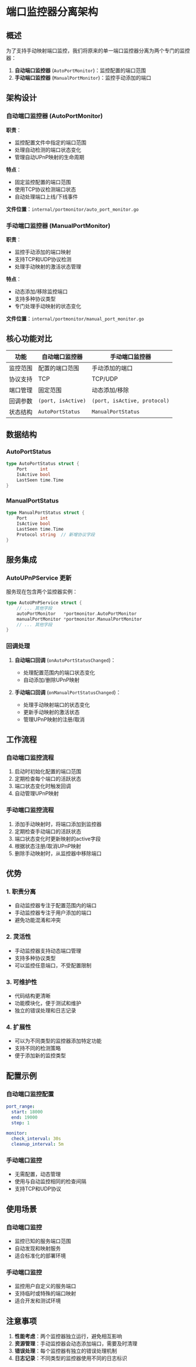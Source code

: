 # 端口监控器分离架构

## 概述

为了支持手动映射端口监控，我们将原来的单一端口监控器分离为两个专门的监控器：

1. **自动端口监控器** (`AutoPortMonitor`)：监控配置的端口范围
2. **手动端口监控器** (`ManualPortMonitor`)：监控手动添加的端口

## 架构设计

### 自动端口监控器 (AutoPortMonitor)

**职责**：
- 监控配置文件中指定的端口范围
- 处理自动检测的端口状态变化
- 管理自动UPnP映射的生命周期

**特点**：
- 固定监控配置的端口范围
- 使用TCP协议检测端口状态
- 自动处理端口上线/下线事件

**文件位置**：`internal/portmonitor/auto_port_monitor.go`

### 手动端口监控器 (ManualPortMonitor)

**职责**：
- 监控手动添加的端口映射
- 支持TCP和UDP协议检测
- 处理手动映射的激活状态管理

**特点**：
- 动态添加/移除监控端口
- 支持多种协议类型
- 专门处理手动映射的状态变化

**文件位置**：`internal/portmonitor/manual_port_monitor.go`

## 核心功能对比

| 功能 | 自动端口监控器 | 手动端口监控器 |
|------|----------------|----------------|
| 监控范围 | 配置的端口范围 | 手动添加的端口 |
| 协议支持 | TCP | TCP/UDP |
| 端口管理 | 固定范围 | 动态添加/移除 |
| 回调参数 | `(port, isActive)` | `(port, isActive, protocol)` |
| 状态结构 | `AutoPortStatus` | `ManualPortStatus` |

## 数据结构

### AutoPortStatus
```go
type AutoPortStatus struct {
    Port     int
    IsActive bool
    LastSeen time.Time
}
```

### ManualPortStatus
```go
type ManualPortStatus struct {
    Port     int
    IsActive bool
    LastSeen time.Time
    Protocol string  // 新增协议字段
}
```

## 服务集成

### AutoUPnPService 更新

服务现在包含两个监控器实例：

```go
type AutoUPnPService struct {
    // ... 其他字段
    autoPortMonitor   *portmonitor.AutoPortMonitor
    manualPortMonitor *portmonitor.ManualPortMonitor
    // ... 其他字段
}
```

### 回调处理

1. **自动端口回调** (`onAutoPortStatusChanged`)：
   - 处理配置范围内的端口状态变化
   - 自动添加/删除UPnP映射

2. **手动端口回调** (`onManualPortStatusChanged`)：
   - 处理手动映射端口的状态变化
   - 更新手动映射的激活状态
   - 管理UPnP映射的注册/取消

## 工作流程

### 自动端口监控流程
1. 启动时初始化配置的端口范围
2. 定期检查每个端口的活跃状态
3. 端口状态变化时触发回调
4. 自动管理UPnP映射

### 手动端口监控流程
1. 添加手动映射时，将端口添加到监控器
2. 定期检查手动端口的活跃状态
3. 端口状态变化时更新映射的active字段
4. 根据状态注册/取消UPnP映射
5. 删除手动映射时，从监控器中移除端口

## 优势

### 1. 职责分离
- 自动监控器专注于配置范围内的端口
- 手动监控器专注于用户添加的端口
- 避免功能混淆和冲突

### 2. 灵活性
- 手动监控器支持动态端口管理
- 支持多种协议类型
- 可以监控任意端口，不受配置限制

### 3. 可维护性
- 代码结构更清晰
- 功能模块化，便于测试和维护
- 独立的错误处理和日志记录

### 4. 扩展性
- 可以为不同类型的监控器添加特定功能
- 支持不同的检测策略
- 便于添加新的监控类型

## 配置示例

### 自动端口监控配置
```yaml
port_range:
  start: 18000
  end: 19000
  step: 1

monitor:
  check_interval: 30s
  cleanup_interval: 5m
```

### 手动端口监控
- 无需配置，动态管理
- 使用与自动监控相同的检查间隔
- 支持TCP和UDP协议

## 使用场景

### 自动端口监控
- 监控已知的服务端口范围
- 自动发现和映射服务
- 适合标准化的部署环境

### 手动端口监控
- 监控用户自定义的服务端口
- 支持临时或特殊的端口映射
- 适合开发和测试环境

## 注意事项

1. **性能考虑**：两个监控器独立运行，避免相互影响
2. **资源管理**：手动监控器会动态添加端口，需要及时清理
3. **错误处理**：每个监控器有独立的错误处理机制
4. **日志记录**：不同类型的监控器使用不同的日志标识 